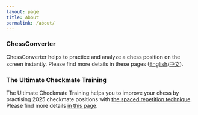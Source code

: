 ```yaml
---
layout: page
title: About
permalink: /about/
---
```


### ChessConverter

ChessConverter helps to practice and analyze a chess position on the screen instantly. Please find more details in these pages ([English](/chessconverter/intro/)/[中文](/chessconverter/cnintro/)).

### The Ultimate Checkmate Training
The Ultimate Checkmate Training helps you to improve your chess by practising 2025 checkmate positions with [the spaced repetition technique](https://en.wikipedia.org/wiki/Spaced_repetition). Please find more details [in this page](/chessconverter/tuct/).
